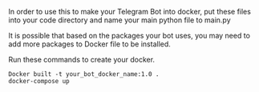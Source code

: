 In order to use this to make your Telegram Bot into docker, put these files into your code directory and name your main python file to main.py

It is possible that based on the packages your bot uses, you may need to add more packages to Docker file to be installed.

Run these commands to create your docker.

```
Docker built -t your_bot_docker_name:1.0 .
docker-compose up
```